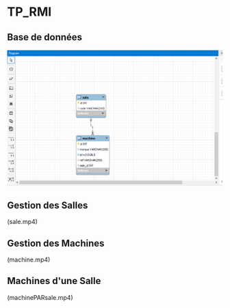 # TP_RMI
## Base de données
![Database Schema](db.png)

## Gestion des Salles

(sale.mp4)

## Gestion des Machines
(machine.mp4)

## Machines d'une Salle
(machinePARsale.mp4)
